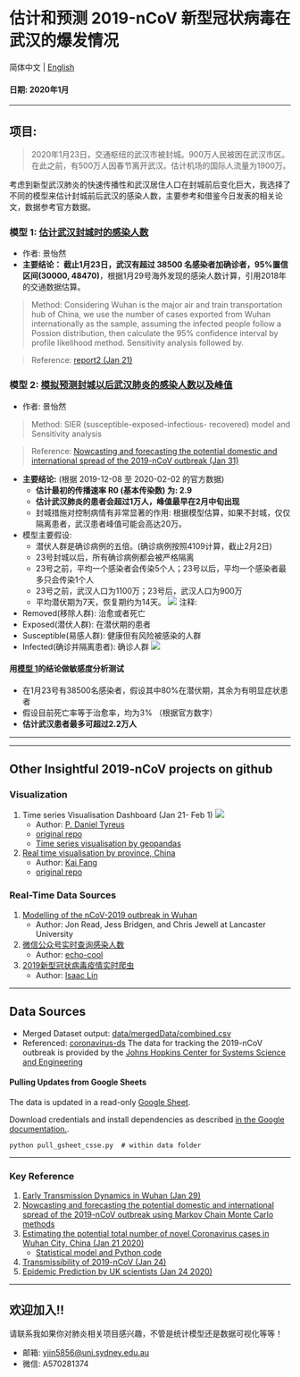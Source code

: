 # 估计和预测 2019-nCoV 新型冠状病毒在武汉的爆发情况

简体中文 | [English](README.en.md)

#### 日期: 2020年1月

***

## 项目:
> 2020年1月23日，交通枢纽的武汉市被封城。900万人民被困在武汉市区。在此之前，有500万人因春节离开武汉。估计机场的国际人流量为1900万。

考虑到新型武汉肺炎的快速传播性和武汉居住人口在封城前后变化巨大，我选择了不同的模型来估计封城前后武汉的感染人数，主要参考和借鉴今日发表的相关论文，数据参考官方数据。

### 模型 1: [估计武汉封城时的感染人数](https://github.com/YiranJing/Coronavirus-Epidemic-2019-nCov/tree/master/Model%201)
   - 作者: 景怡然
   - **主要结论： 截止1月23日，武汉有超过 38500 名感染者加确诊者，95%置信区间(30000, 48470)**，根据1月29号海外发现的感染人数计算，引用2018年的交通数据估算。
   > Method: Considering Wuhan is the major air and train transportation hub of China, we use the number of cases exported from Wuhan internationally as the sample, assuming the infected people follow a Possion distribution, then calculate the 95% confidence interval by profile likelihood method. Sensitivity analysis followed by.
   
   > Reference: [report2 (Jan 21)](https://www.imperial.ac.uk/media/imperial-college/medicine/sph/ide/gida-fellowships/2019-nCoV-outbreak-report-22-01-2020.pdf)

### 模型 2: [模拟预测封城以后武汉肺炎的感染人数以及峰值](https://github.com/YiranJing/Coronavirus-Epidemic-2019-nCov/blob/master/Model%202/Forecast_Outbreak_Wuhan.ipynb)
   - 作者: 景怡然
   > Method: SIER (susceptible-exposed-infectious- recovered) model and Sensitivity analysis
   
   > Reference: [Nowcasting and forecasting the potential domestic and international spread of the 2019-nCoV outbreak (Jan 31)](https://www.thelancet.com/action/showPdf?pii=S0140-6736%2820%2930260-9)

   - **主要结论:** (根据 2019-12-08 至 2020-02-02 的官方数据)
      - **估计最初的传播速率 R0 (基本传染数) 为: 2.9**
      - **估计武汉肺炎的患者会超过1万人，峰值最早在2月中旬出现**
      - 封城措施对控制病情有非常显著的作用: 根据模型估算，如果不封城，仅仅隔离患者，武汉患者峰值可能会高达20万。
   - 模型主要假设:
      - 潜伏人群是确诊病例的五倍。(确诊病例按照4109计算，截止2月2日)
      - 23号封城以后，所有确诊病例都会被严格隔离
      - 23号之前，平均一个感染者会传染5个人；23号以后，平均一个感染者最多只会传染1个人
      - 23号之前，武汉人口为1100万；23号后，武汉人口为900万
      - 平均潜伏期为7天，恢复期约为14天。
![](https://github.com/YiranJing/Coronavirus-Epidemic-2019-nCov/blob/master/Model%202/image/withControl.png)
注释:
- Removed(移除人群): 治愈或者死亡
- Exposed(潜伏人群): 在潜伏期的患者
- Susceptible(易感人群): 健康但有风险被感染的人群
- Infected(确诊并隔离患者): 确诊人群
![](https://github.com/YiranJing/Coronavirus-Epidemic-2019-nCov/blob/master/Model%202/image/SIER2.png)
#### 用[模型 1](https://github.com/YiranJing/Coronavirus-Epidemic-2019-nCov/tree/master/Model%201)的结论做敏感度分析测试
  - 在1月23号有38500名感染者，假设其中80%在潜伏期，其余为有明显症状患者
  - 假设目前死亡率等于治愈率，均为3% （根据官方数字）
  - **估计武汉患者最多可超过2.2万人**



***
***
## Other Insightful 2019-nCoV projects on github
### Visualization
1. Time series Visualisation Dashboard (Jan 21- Feb 1)
![](https://github.com/YiranJing/Coronavirus-Epidemic-2019-nCov/blob/master/ncov.gif)
   - Author: [P. Daniel Tyreus](https://github.com/pdtyreus)
   - [original repo](https://github.com/pdtyreus/coronavirus-ds)
   - [Time series visualisation by geopandas](https://github.com/YiranJing/Coronavirus-Epidemic-2019-nCov/tree/master/Visualization)
2. [Real time visualisation by province, China](https://yiqing.ahusmart.com/)
   - Author: [Kai Fang](https://github.com/hack-fang)
   - [original repo](https://github.com/hack-fang/nCov)

### Real-Time Data Sources
1. [Modelling of the nCoV-2019 outbreak in Wuhan](https://github.com/chrism0dwk/wuhan)
    - Author: Jon Read, Jess Bridgen, and Chris Jewell at Lancaster University
1. [微信公众号实时查询感染人数](https://github.com/echo-cool/2019-nCov)
    - Author: [echo-cool](https://github.com/echo-cool)
2. [2019新型冠状病毒疫情实时爬虫](https://github.com/BlankerL/DXY-2019-nCoV-Crawler)
    - Author: [Isaac Lin](https://github.com/BlankerL)


***
## Data Sources
- Merged Dataset output: [data/mergedData/combined.csv](https://github.com/YiranJing/Coronavirus-Epidemic-2019-nCov/blob/master/data/mergedData/combined.csv)
- Referenced: [coronavirus-ds](https://github.com/pdtyreus/coronavirus-ds)
The data for tracking the 2019-nCoV outbreak is provided by the [Johns Hopkins Center for Systems Science and Engineering](https://systems.jhu.edu/research/public-health/ncov/)

#### Pulling Updates from Google Sheets

The data is updated in a read-only [Google Sheet](https://docs.google.com/spreadsheets/d/1yZv9w9zRKwrGTaR-YzmAqMefw4wMlaXocejdxZaTs6w).

Download credentials and install dependencies as described [in the Google documentation.](https://developers.google.com/sheets/api/quickstart/python).

```shell script
python pull_gsheet_csse.py  # within data folder
```


***

### Key Reference
1. [Early Transmission Dynamics in Wuhan (Jan 29)](https://www.nejm.org/doi/full/10.1056/NEJMoa2001316)
1. [Nowcasting and forecasting the potential domestic and
international spread of the 2019-nCoV outbreak using Markov Chain Monte Carlo methods](https://www.thelancet.com/action/showPdf?pii=S0140-6736%2820%2930260-9)
2. [Estimating the potential total number of novel
Coronavirus cases in Wuhan City, China (Jan 21 2020)](https://www.imperial.ac.uk/media/imperial-college/medicine/sph/ide/gida-fellowships/2019-nCoV-outbreak-report-22-01-2020.pdf)
    - [Statistical model and Python code](https://github.com/YiranJing/Coronavirus-Epidemic-2019-nCov/tree/master/Model%201)
3. [Transmissibility of 2019-nCoV (Jan 24)](https://www.imperial.ac.uk/media/imperial-college/medicine/sph/ide/gida-fellowships/Imperial-2019-nCoV-transmissibility.pdf)
4. [Epidemic Prediction by UK scientists (Jan 24 2020)](https://www.medrxiv.org/node/71375.external-links.html)


***
## 欢迎加入!!
请联系我如果你对肺炎相关项目感兴趣，不管是统计模型还是数据可视化等等！

- 邮箱: yjin5856@uni.sydney.edu.au
- 微信: A570281374
